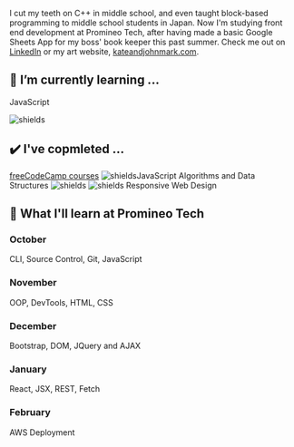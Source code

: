 

I cut my teeth on C++ in middle school, and even taught block-based programming to middle school students in Japan.  Now I'm studying front end development at Promineo Tech, after having made a basic Google Sheets App for my boss' book keeper this past summer. Check me out on [LinkedIn](https://www.linkedin.com/in/johnmarkrhoades/) or my art website, [kateandjohnmark.com](https://www.kateandjohnmark.com/).

## 🌱 I’m currently learning ...

JavaScript

![shields](https://img.shields.io/github/last-commit/jmrhadz/week1)

## ✔️ I've copmleted ...

[freeCodeCamp courses](https://www.freecodecamp.org/)
![shields](https://img.shields.io/badge/javascript-yellow)JavaScript Algorithms and Data Structures
![shields](https://img.shields.io/badge/html-yellow) ![shields](https://img.shields.io/badge/css-orange) Responsive Web Design 

## 📅 What I'll learn at Promineo Tech

### October
  CLI, Source Control, Git, JavaScript
### November
  OOP, DevTools, HTML, CSS
### December
  Bootstrap, DOM, JQuery and AJAX
### January
  React, JSX, REST, Fetch
### February
  AWS Deployment
